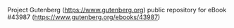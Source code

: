 Project Gutenberg (https://www.gutenberg.org) public repository for eBook #43987 (https://www.gutenberg.org/ebooks/43987)
